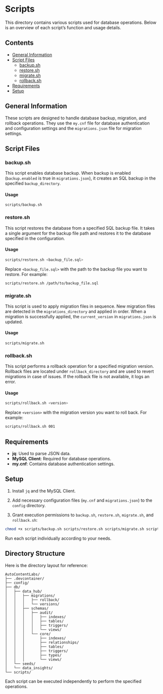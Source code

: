 
# Scripts

This directory contains various scripts used for database operations. Below is an overview of each script’s function and usage details.

## Contents

- [General Information](#general-information)
- [Script Files](#script-files)
  - [backup.sh](#backupsh)
  - [restore.sh](#restoresh)
  - [migrate.sh](#migratesh)
  - [rollback.sh](#rollbacksh)
- [Requirements](#requirements)
- [Setup](#setup)

## General Information

These scripts are designed to handle database backup, migration, and rollback operations. They use the `my.cnf` file for database authentication and configuration settings and the `migrations.json` file for migration settings.

## Script Files

### backup.sh

This script enables database backup. When backup is enabled (`backup.enabled` is true in `migrations.json`), it creates an SQL backup in the specified `backup_directory`.

#### Usage

```bash
scripts/backup.sh
```

### restore.sh

This script restores the database from a specified SQL backup file. It takes a single argument for the backup file path and restores it to the database specified in the configuration.

#### Usage

```bash
scripts/restore.sh <backup_file.sql>
```

Replace `<backup_file.sql>` with the path to the backup file you want to restore. For example:

```bash
scripts/restore.sh /path/to/backup_file.sql
```

### migrate.sh

This script is used to apply migration files in sequence. New migration files are detected in the `migrations_directory` and applied in order. When a migration is successfully applied, the `current_version` in `migrations.json` is updated.

#### Usage

```bash
scripts/migrate.sh
```

### rollback.sh

This script performs a rollback operation for a specified migration version. Rollback files are located under `rollback_directory` and are used to revert migrations in case of issues. If the rollback file is not available, it logs an error.

#### Usage

```bash
scripts/rollback.sh <version>
```

Replace `<version>` with the migration version you want to roll back. For example:

```bash
scripts/rollback.sh 001
```

## Requirements

- **jq**: Used to parse JSON data.
- **MySQL Client**: Required for database operations.
- **my.cnf**: Contains database authentication settings.

## Setup

1. Install `jq` and the MySQL Client.

2. Add necessary configuration files (`my.cnf` and `migrations.json`) to the `config` directory.

3. Grant execution permissions to `backup.sh`, `restore.sh`, `migrate.sh`, and `rollback.sh`:

```bash
chmod +x scripts/backup.sh scripts/restore.sh scripts/migrate.sh scripts/rollback.sh
```

Run each script individually according to your needs.

## Directory Structure

Here is the directory layout for reference:

```
AutoContentLabs/
├── .devcontainer/
├── config/
├── db/
│   ├── data_hub/
│   │   ├── migrations/
│   │   │   ├── rollback/
│   │   │   └── versions/
│   │   ├── schemas/
│   │   │   ├── audit/
│   │   │   │   ├── indexes/
│   │   │   │   ├── tables/
│   │   │   │   ├── triggers/
│   │   │   │   └── views/
│   │   │   └── core/
│   │   │       ├── indexes/
│   │   │       ├── relationships/
│   │   │       ├── tables/
│   │   │       ├── triggers/
│   │   │       ├── types/
│   │   │       └── views/
│   └── seeds/
│   └── data_insights/
└── scripts/
```

Each script can be executed independently to perform the specified operations.
